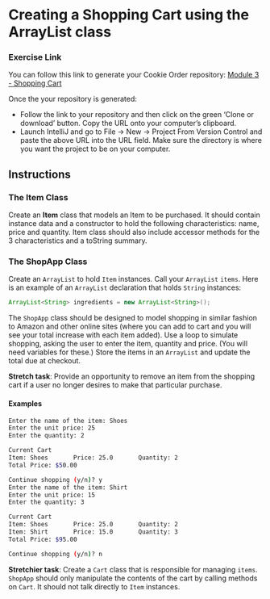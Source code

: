 # Creating a Shopping Cart using the ArrayList class

### Exercise Link

You can follow this link to generate your Cookie Order repository: [Module 3 - 
Shopping Cart](https://classroom.github.com/a/iV-YxOyU)

Once the your repository is generated:
- Follow the link to your repository and then click on the green ‘Clone or download’ button. Copy the URL onto your computer’s clipboard.
- Launch IntelliJ and go to File -> New -> Project From Version Control and paste the above URL into the URL field. Make sure the directory is where you want the project to be on your computer.

## Instructions

### The Item Class

Create an **Item** class that models an Item to be purchased. It should contain instance data and a constructor to hold the following characteristics: name, price and quantity. Item class should also include accessor methods for the 3 characteristics and a toString summary.

### The ShopApp Class

Create an `ArrayList` to hold `Item` instances. Call your `ArrayList` `items`. Here is an example of an `ArrayList` declaration that holds `String` instances:

```java
ArrayList<String> ingredients = new ArrayList<String>();
```

The `ShopApp` class should be designed to model shopping in similar fashion to Amazon and other online sites (where you can add to cart and you will see your total increase with each item added). Use a loop to simulate shopping, asking the user to enter the item, quantity and price. (You will need variables for these.) Store the items in an `ArrayList` and update the total due at checkout.

 **Stretch task**: Provide an opportunity to remove an item from the shopping cart if a user no longer desires to make that particular purchase.

#### Examples

```bash
Enter the name of the item: Shoes
Enter the unit price: 25
Enter the quantity: 2

Current Cart
Item: Shoes		  Price: 25.0	    Quantity: 2
Total Price: $50.00

Continue shopping (y/n)? y
Enter the name of the item: Shirt
Enter the unit price: 15
Enter the quantity: 3

Current Cart
Item: Shoes		  Price: 25.0	    Quantity: 2		
Item: Shirt		  Price: 15.0	    Quantity: 3		
Total Price: $95.00

Continue shopping (y/n)? n
```

**Stretchier task**: Create a `Cart` class that is responsible for managing `items`. `ShopApp` should only manipulate the contents of the cart by calling methods on `Cart`. It should not talk directly to `Item` instances.
